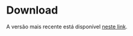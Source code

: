 # Download

A versão mais recente está disponível [neste link](https://drive.google.com/file/d/126SR0EnUYR7CzuvG3eBrmfHaeTil7saS/view?usp=drive_link).
